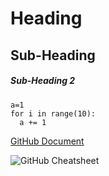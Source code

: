# Heading

## Sub-Heading

##### Sub-Heading 2

```
a=1
for i in range(10):
  a += 1
```

[GitHub Document](https://docs.github.com/en/get-started/writing-on-github/getting-started-with-writing-and-formatting-on-github/basic-writing-and-formatting-syntax)

![GitHub Cheatsheet](https://s2.studylib.es/store/data/008825178_1-f39e56009941736933e722fe371a5cd3.png)
